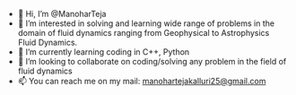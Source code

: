 - 👋 Hi, I’m @ManoharTeja
- 👀 I’m interested in solving and learning wide range of problems in the domain of fluid dynamics ranging from Geophysical to Astrophysics Fluid Dynamics.
- 🌱 I’m currently learning coding in C++, Python
- 💞️ I’m looking to collaborate on coding/solving any problem in the field of fluid dynamics 
- 📫 You can reach me on my mail: manohartejakalluri25@gmail.com 

<!---
ManoharTeja/ManoharTeja is a ✨ special ✨ repository because its `README.md` (this file) appears on your GitHub profile.
You can click the Preview link to take a look at your changes.
--->
